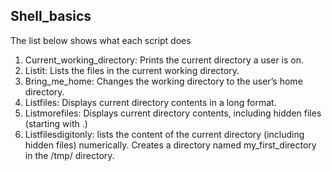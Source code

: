 ## Shell_basics
The list below shows what each script does
1. Current_working_directory: Prints the current directory a user is on.
2. Listit: Lists the files in the current working directory.
3. Bring_me_home: Changes the working directory to the user’s home directory.
4. Listfiles: Displays current directory contents in a long format.
5. Listmorefiles: Displays current directory contents, including hidden files (starting with .)
6. Listfilesdigitonly: lists the content of the current directory (including hidden files) numerically.
Creates a directory named my_first_directory in the /tmp/ directory.
